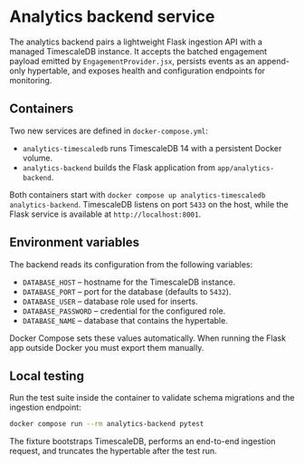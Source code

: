 # Analytics backend service

The analytics backend pairs a lightweight Flask ingestion API with a managed
TimescaleDB instance. It accepts the batched engagement payload emitted by
`EngagementProvider.jsx`, persists events as an append-only hypertable, and
exposes health and configuration endpoints for monitoring.

## Containers

Two new services are defined in `docker-compose.yml`:

- `analytics-timescaledb` runs TimescaleDB 14 with a persistent Docker volume.
- `analytics-backend` builds the Flask application from `app/analytics-backend`.

Both containers start with `docker compose up analytics-timescaledb
analytics-backend`. TimescaleDB listens on port `5433` on the host, while the
Flask service is available at `http://localhost:8001`.

## Environment variables

The backend reads its configuration from the following variables:

- `DATABASE_HOST` – hostname for the TimescaleDB instance.
- `DATABASE_PORT` – port for the database (defaults to `5432`).
- `DATABASE_USER` – database role used for inserts.
- `DATABASE_PASSWORD` – credential for the configured role.
- `DATABASE_NAME` – database that contains the hypertable.

Docker Compose sets these values automatically. When running the Flask app
outside Docker you must export them manually.

## Local testing

Run the test suite inside the container to validate schema migrations and the
ingestion endpoint:

```bash
docker compose run --rm analytics-backend pytest
```

The fixture bootstraps TimescaleDB, performs an end-to-end ingestion request,
and truncates the hypertable after the test run.
